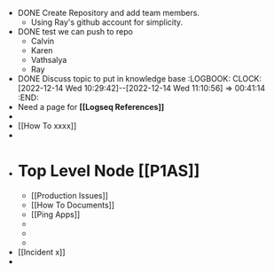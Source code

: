 - DONE Create Repository and add team members.
	- Using Ray's github account for simplicity.
- DONE test we can push to repo
	- Calvin
	- Karen
	- Vathsalya
	- Ray
- DONE Discuss topic to put in knowledge base
  :LOGBOOK:
  CLOCK: [2022-12-14 Wed 10:29:42]--[2022-12-14 Wed 11:10:56] =>  00:41:14
  :END:
- Need a page for **[[Logseq References]]**
-
- [[How To xxxx]]
-
- # Top Level Node [[P1AS]]
	- [[Production Issues]]
	- [[How To Documents]]
	- [[Ping Apps]]
	-
	-
	-
- [[Incident x]]
-